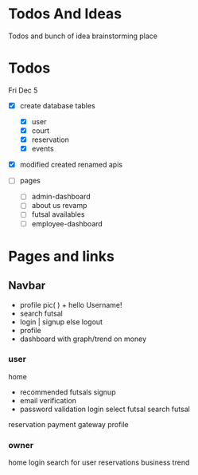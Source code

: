 # Todos And Ideas

Todos and bunch of idea brainstorming place

# Todos

Fri Dec  5
- [x] create database tables
    - [x] user
    - [x] court
    - [x] reservation
    - [x] events
- [x] modified created renamed apis

- [ ] pages
    - [ ] admin-dashboard
  - [ ] about us revamp
  - [ ] futsal availables
  - [ ] employee-dashboard

# Pages and links

## Navbar

- profile pic( ) + hello Username!
- search futsal
- login | signup else logout
- profile
- dashboard with graph/trend on money


### user
home
- recommended futsals
signup
- email verification
- password validation
login
select futsal
search futsal

reservation
payment gateway
profile

### owner
home
login
search for user
reservations
business trend

